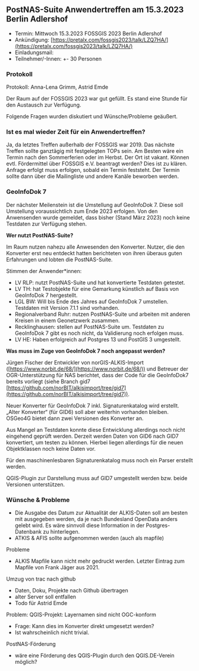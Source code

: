 ## PostNAS-Suite Anwendertreffen am 15.3.2023 Berlin Adlershof 


- Termin: Mittwoch 15.3.2023 FOSSGIS 2023 Berlin Adlershof
- Ankündigung: [https://pretalx.com/fossgis2023/talk/LZQ7HA/](https://pretalx.com/fossgis2023/talk/LZQ7HA/)
- Einladungsmail:
- Teilnehmer/-Innen: +- 30 Personen


### Protokoll 

Protokoll: Anna-Lena Grimm, Astrid Emde

 
Der Raum auf der FOSSGIS 2023 war gut gefüllt. Es stand eine Stunde für den Austausch zur Verfügung.

Folgende Fragen wurden diskutiert und Wünsche/Probleme geäußert.


### Ist es mal wieder Zeit für ein Anwendertreffen? 
Ja, da letztes Treffen außerhalb der FOSSGIS war 2019. Das nächste Treffen sollte ganztägig mit festgelegten TOPs sein. Am Besten wäre ein Termin nach den Sommerferien oder im Herbst. Der Ort ist vakant.
Können evtl. Fördermittel über FOSSGIS e.V. beantragt werden? Dies ist zu klären. Anfrage erfolgt muss erfolgen, sobald ein Termin feststeht.
Der Termin sollte dann über die Mailingliste und andere Kanäle beworben werden.


### GeoInfoDok 7
Der nächster Meilenstein ist die Umstellung auf GeoInfoDok 7. Diese soll Umstellung voraussichtlich zum Ende 2023 erfolgen. Von den Anwensenden wurde gemeldet, dass bisher (Stand März 2023) noch keine Testdaten zur Verfügung stehen.


**Wer nutzt PostNAS-Suite?**

Im Raum nutzen nahezu alle Anwesenden den Konverter. Nutzer, die den Konverter erst neu entdeckt hatten berichteten von ihren überaus guten Erfahrungen und lobten die PostNAS-Suite.                

Stimmen der Anwender*innen:
- LV RLP: nutzt PostNAS-Suite und hat konvertierte Testdaten getestet.
- LV TH: hat Testobjekte für eine Gemarkung künstlich auf Basis von GeoInfoDok 7 hergestellt.
- LGL BW: Will bis Ende des Jahres auf GeoInfoDok 7 umstellen. Testdaten mit Version 7.1.1 sind vorhanden.
- Regionalverband Ruhr: nutzen PostNAS-Suite und arbeiten mit anderen Kreisen in einem Geonetzwerk zusammen.
- Recklinghausen: stellen auf PostNAS-Suite um. Testdaten zu GeoInfoDok 7 gibt es noch nicht, da Validierung noch erfolgen muss.
- LV HE: Haben erfolgreich auf Postgres 13 und PostGIS 3 umgestellt.


**Was muss im Zuge von GeoInfoDok 7 noch angepasst werden?**

Jürgen Fischer der Entwickler von norGIS-ALKIS-Import ([https://www.norbit.de/68/](https://www.norbit.de/68/)) und Betreuer der OGR-Unterstützung für NAS berichtet, dass der Code für die GeoInfoDok7 bereits vorliegt (siehe Branch gid7 [https://github.com/norBIT/alkisimport/tree/gid7](https://github.com/norBIT/alkisimport/tree/gid7)).

Neuer Konverter für GeoInfoDok 7 inkl. Signaturenkatalog wird erstellt. „Alter Konverter“ (für GID6) soll aber weiterhin vorhanden bleiben. OSGeo4G bietet dann zwei Versionen des Konverter an.

Aus Mangel an Testdaten konnte diese Entwicklung allerdings noch nicht eingehend geprüft werden.
Derzeit werden Daten von GID6 nach GID7 konvertiert, um testen zu können. Hierbei liegen allerdings für die neuen Objektklassen noch keine Daten vor.

Für den maschinenlesbaren Signaturenkatalog muss noch ein Parser erstellt werden.

QGIS-Plugin zur Darstellung muss auf GID7 umgestellt werden bzw. beide Versionen unterstützen.


### Wünsche & Probleme

- Die Ausgabe des Datum zur Aktualität der ALKIS-Daten soll am besten mit ausgegeben werden, da je nach Bundesland OpenData anders gelebt wird. Es wäre sinnvoll diese Information in der Postgres-Datenbank zu hinterlegen.
- ATKIS & AFIS sollte aufgenommen werden (auch als mapfile)

Probleme
- ALKIS Mapfile kann nicht mehr gedruckt werden. Letzter Eintrag zum Mapfile von Frank Jäger aus 2021.


Umzug von trac nach github
- Daten, Doku, Projekte nach Github übertragen
- alter Server soll entfallen
- Todo für Astrid Emde

Problem: QGIS-Projekt: Layernamen sind nicht OGC-konform
- Frage: Kann dies im Konverter direkt umgesetzt werden?
- Ist wahrscheinlich nicht trivial.

PostNAS-Förderung
- wäre eine Förderung des QGIS-Plugin durch den QGIS.DE-Verein möglich?
